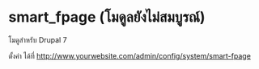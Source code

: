 smart_fpage (โมดูลยังไม่สมบูรณ์)
===========

โมดูสำหรับ Drupal 7

ตั้งค่า ได้ที่ http://www.yourwebsite.com/admin/config/system/smart-fpage
